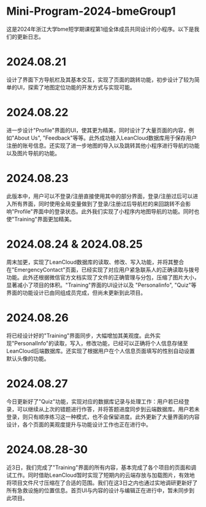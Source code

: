 # Mini-Program-2024-bmeGroup1
这是2024年浙江大学bme短学期课程第1组全体成员共同设计的小程序。以下是我们的更新日志。

# 2024.08.21
设计了界面下方导航栏及其基本交互，实现了页面的跳转功能，初步设计了较为简单的UI，探索了地图定位功能的开发方式与实现可能。

# 2024.08.22
进一步设计"Profile"界面的UI，使其更为精美，同时设计了大量页面的内容，例如"About Us", "Feedback"等等。此外成功接入LeanCloud数据库用于保存用户注册的账号信息。还实现了进一步地图的导入以及跳转其他小程序进行导航的功能以及图片导航的功能。

# 2024.08.23
此版本中，用户可以不登录/注册直接使用其中的部分界面，登录/注册过后可以进入所有界面，同时使用全局变量做到了登录/注册过后导航栏的来回跳转不会影响"Profile"界面中的登录状态。此外我们实现了小程序内地图导航的功能。同时也使"Training"界面更加精美。

# 2024.08.24 & 2024.08.25
周末加更，实现了LeanCloud数据库的读取、修改、写入功能，并将其整合在"EmergencyContact"页面，已经实现了对应用户紧急联系人的正确读取与拨号功能。此外还根据微信官方文档实现了文件的正确管理与分包，压缩了图片大小，显著减小了项目的体积。"Training"界面的UI设计以及 "Personalinfo", "Quiz"等界面的功能设计已由同组成员完成，但尚未更新到此项目。

# 2024.08.26
将已经设计好的"Training"界面同步，大幅增加其美观度。此外实现"PersonalInfo"的读取，写入，修改功能，已经可以正确将个人信息存储至LeanCloud后端数据库。还实现了根据用户在个人信息页面填写的性别自动设置默认头像的功能。

# 2024.08.27
今日更新好了"Quiz"功能，实现对应的数据库记录与处理工作：用户若已经登录，可以继续从上次的错题进行作答，并将答题进度同步到云端数据库。用户若未登录，则只有顺序练习这一种模式，也不会保留进度。此外更新了大量界面的内容设计，各个页面的美观度提升与功能设计工作也正在进行中。

# 2024.08.28-30
近3日，我们完成了"Training"界面的所有内容，基本完成了各个项目的页面和调试工作。同时借助LeanCloud暂时实现了短期内的云端存放与加载图片，有效地将项目文件尺寸压缩在了合适的范围。我们在这3日之内也通过实地调研更新好了所有急救设施的位置信息。首页UI与内容的设计与编辑正在进行中，暂未同步到此项目。
